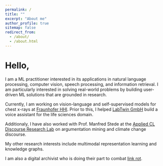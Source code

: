 ```yaml
---
permalink: /
title: ""
excerpt: "About me"
author_profile: true
sitemap: false
redirect_from: 
  - /about/
  - /about.html
---
```


Hello,
======

I am a ML practitioner interested in its applications in natural language processing, computer vision, speech processing, and information retrieval. I am particularly interested in solving real-world problems by building user-driven ML solutions that are grounded in research.

Currently, I am working on vision-language and self-supervised models for chest x-rays at [Fraunhofer HHI](https://www.hhi.fraunhofer.de/en/index.html). Prior to this, I helped [LabTwin GmbH](https://www.labtwin.com/) build a voice assistant for the life sciences domain. 

Additionaly, I have also worked with Prof. Manfred Stede at the [Applied CL Discourse Research Lab](http://angcl.ling.uni-potsdam.de/) on argumentation mining and climate change discourse.

My other research interests include multimodal representation learning and knowledge graphs.

I am also a digital archivist who is doing their part to combat [link rot](https://en.wikipedia.org/wiki/Link_rot). 
